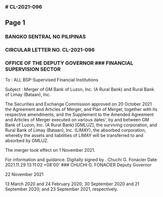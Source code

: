 ### # CL-2021-096

## Page 1

### BANGKO SENTRAL NG PILIPINAS

### CIRCULAR LETTER NO. CL-2021-096

### OFFICE OF THE DEPUTY GOVERNOR ### FINANCIAL SUPERVISION SECTOR

To : ALL BSP-Supervised Financial Institutions

Subject : Merger of GM Bank of Luzon, Inc. (A Rural Bank) and Rural Bank of Limay (Bataan), Inc.

The Securities and Exchange Commission approved on 20 October 2021 the Agreement and Articles of Merger, and Plan of Merger, together with its respective amendments, and the Supplement to the Amended Agreement and Articles of Merger executed on various dates', by and between GM Bank of Luzon, Inc. (A Rural Bank) [GMLUZ], the surviving corporation, and Rural Bank of Limay (Bataan), Inc. (LIMAY), the absorbed corporation, whereby the assets and liabilities of LIMAY will be transferred to and absorbed by GMLUZ.

The merger took effect on 1 November 2021.

For information and guidance. Digitally signed by . Chuchi G. Fonacier Date: 2021.11.29 13:11:02 +08'00' ### CHUCHI G. FONACIER Deputy Governor

22 November 2021

13 March 2020 and 24 February 2020; 30 September 2020 and 21 September 2020; and 23 September 2021, respectively.


